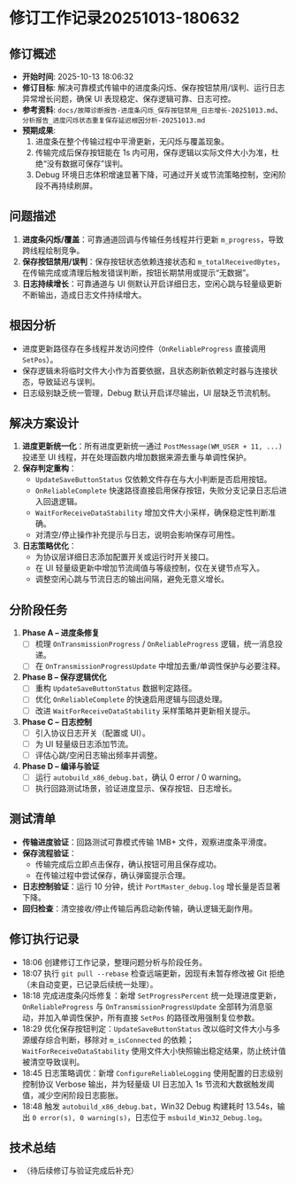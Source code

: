 ﻿# 修订工作记录20251013-180632

## 修订概述
- **开始时间**: 2025-10-13 18:06:32
- **修订目标**: 解决可靠模式传输中的进度条闪烁、保存按钮禁用/误判、运行日志异常增长问题，确保 UI 表现稳定、保存逻辑可靠、日志可控。
- **参考资料**: `docs/故障诊断报告-进度条闪烁_保存按钮禁用_日志增长-20251013.md`、`分析报告_进度闪烁状态重复保存延迟根因分析-20251013.md`
- **预期成果**:
  1. 进度条在整个传输过程中平滑更新，无闪烁与覆盖现象。
  2. 传输完成后保存按钮能在 1s 内可用，保存逻辑以实际文件大小为准，杜绝“没有数据可保存”误判。
  3. Debug 环境日志体积增速显著下降，可通过开关或节流策略控制，空闲阶段不再持续刷屏。

## 问题描述
1. **进度条闪烁/覆盖**：可靠通道回调与传输任务线程并行更新 `m_progress`，导致跨线程绘制竞争。
2. **保存按钮禁用/误判**：保存按钮状态依赖连接状态和 `m_totalReceivedBytes`，在传输完成或清理后触发错误判断，按钮长期禁用或提示“无数据”。
3. **日志持续增长**：可靠通道与 UI 侧默认开启详细日志，空闲心跳与轻量级更新不断输出，造成日志文件持续增大。

## 根因分析
- 进度更新路径存在多线程并发访问控件（`OnReliableProgress` 直接调用 `SetPos`）。
- 保存逻辑未将临时文件大小作为首要依据，且状态刷新依赖定时器与连接状态，导致延迟与误判。
- 日志级别缺乏统一管理，Debug 默认开启详尽输出，UI 层缺乏节流机制。

## 解决方案设计
1. **进度更新统一化**：所有进度更新统一通过 `PostMessage(WM_USER + 11, ...)` 投递至 UI 线程，并在处理函数内增加数据来源去重与单调性保护。
2. **保存判定重构**：
   - `UpdateSaveButtonStatus` 仅依赖文件存在与大小判断是否启用按钮。
   - `OnReliableComplete` 快速路径直接启用保存按钮，失败分支记录日志后进入回退逻辑。
   - `WaitForReceiveDataStability` 增加文件大小采样，确保稳定性判断准确。
   - 对清空/停止操作补充提示与日志，说明会影响保存可用性。
3. **日志策略优化**：
   - 为协议层详细日志添加配置开关或运行时开关接口。
   - 在 UI 轻量级更新中增加节流阈值与等级控制，仅在关键节点写入。
   - 调整空闲心跳与节流日志的输出间隔，避免无意义增长。

## 分阶段任务
1. **Phase A – 进度条修复**
   - [ ] 梳理 `OnTransmissionProgress` / `OnReliableProgress` 逻辑，统一消息投递。
   - [ ] 在 `OnTransmissionProgressUpdate` 中增加去重/单调性保护与必要注释。
2. **Phase B – 保存逻辑优化**
   - [ ] 重构 `UpdateSaveButtonStatus` 数据判定路径。
   - [ ] 优化 `OnReliableComplete` 的快速启用逻辑与回退处理。
   - [ ] 改进 `WaitForReceiveDataStability` 采样策略并更新相关提示。
3. **Phase C – 日志控制**
   - [ ] 引入协议日志开关（配置或 UI）。
   - [ ] 为 UI 轻量级日志添加节流。
   - [ ] 评估心跳/空闲日志输出频率并调整。
4. **Phase D – 编译与验证**
   - [ ] 运行 `autobuild_x86_debug.bat`，确认 0 error / 0 warning。
   - [ ] 执行回路测试场景，验证进度显示、保存按钮、日志增长。

## 测试清单
- **传输进度验证**：回路测试可靠模式传输 1MB+ 文件，观察进度条平滑度。
- **保存流程验证**：
  - 传输完成后立即点击保存，确认按钮可用且保存成功。
  - 在传输过程中尝试保存，确认弹窗提示合理。
- **日志控制验证**：运行 10 分钟，统计 `PortMaster_debug.log` 增长量是否显著下降。
- **回归检查**：清空接收/停止传输后再启动新传输，确认逻辑无副作用。

## 修订执行记录
- 18:06 创建修订工作记录，整理问题分析与阶段任务。
- 18:07 执行 `git pull --rebase` 检查远端更新，因现有未暂存修改被 Git 拒绝（未自动变更，已记录后续统一处理）。
- 18:18 完成进度条闪烁修复：新增 `SetProgressPercent` 统一处理进度更新，`OnReliableProgress` 与 `OnTransmissionProgressUpdate` 全部转为消息驱动，并加入单调性保护，所有直接 `SetPos` 的路径改用强制复位参数。
- 18:29 优化保存按钮判定：`UpdateSaveButtonStatus` 改以临时文件大小与多源缓存综合判断，移除对 `m_isConnected` 的依赖；`WaitForReceiveDataStability` 使用文件大小快照输出稳定结果，防止统计值被清空导致误判。
- 18:45 日志策略调优：新增 `ConfigureReliableLogging` 使用配置的日志级别控制协议 Verbose 输出，并为轻量级 UI 日志加入 1s 节流和大数据触发阈值，减少空闲阶段日志膨胀。
- 18:48 触发 `autobuild_x86_debug.bat`，Win32 Debug 构建耗时 13.54s，输出 `0 error(s), 0 warning(s)`，日志位于 `msbuild_Win32_Debug.log`。

## 技术总结
- （待后续修订与验证完成后补充）
